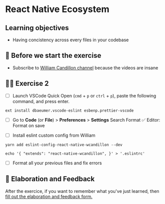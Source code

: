 # React Native Ecosystem

## Learning objectives

- Having concistency across every files in your codebase

## 🥑 Before we start the exercise

- Subscribe to [William Candillon channel](https://www.youtube.com/channel/UC806fwFWpiLQV5y-qifzHnA) because the videos are insane

## 🤸‍♀️ Exercise 2

- [ ] Launch VSCode Quick Open (`cmd` + `p` or `ctrl` + `p`), paste the following command, and press enter.

```console
ext install dbaeumer.vscode-eslint esbenp.prettier-vscode
```

- [ ] Go to **Code** (or **File**) > **Preferences** > **Settings**
      Search Format
      ✅ Editor: Format on save

- [ ] Install eslint custom config from William
```console
yarn add eslint-config-react-native-wcandillon --dev
```
```console
echo '{ "extends": "react-native-wcandillon", }' > '.eslintrc'
```
- [ ] Format all your previous files and fix errors

## 🏅 Elaboration and Feedback

<div>
<span>After the exercice, if you want to remember what you've just learned, then </span>
<a rel="noopener noreferrer" target="_blank" href="https://airtable.com/shrBuZqOJL5UeLLF1?prefill_Name=React+Native+Ecosystem&prefill_Exercice=2">
  fill out the elaboration and feedback form.
</a>
</div>
